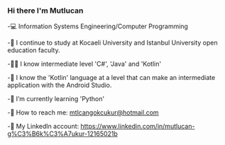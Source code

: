 ### Hi there I'm Mutlucan

  -💻 Information Systems Engineering/Computer Programming
  
  -🏫 I continue to study at Kocaeli University and Istanbul University open education faculty.
  
  -👨‍💻 I know intermediate level 'C#', 'Java' and 'Kotlin'
  
  -📲 I know the 'Kotlin' language at a level that can make an intermediate application with the Android Studio.
  
  -🌱 I’m currently learning 'Python'
  
  -📧 How to reach me: mtlcangokcukur@hotmail.com
  
  -💬 My Linkedln account: https://www.linkedin.com/in/mutlucan-g%C3%B6k%C3%A7ukur-12165021b 
  


<!--
**MutlucanGokcukur/MutlucanGokcukur** is a ✨ _special_ ✨ repository because its `README.md` (this file) appears on your GitHub profile.

Here are some ideas to get you started:

- 🔭 I’m currently working on ...
- 🌱 I’m currently learning ...
- 👯 I’m looking to collaborate on ...
- 🤔 I’m looking for help with ...
- 💬 Ask me about ...
- 📫 How to reach me: ...
- 😄 Pronouns: ...
- ⚡ Fun fact: ...
-->
